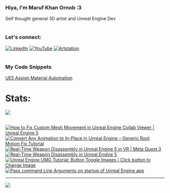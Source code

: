   ### Hiya, I'm Maruf Khan Ornob :3
  Self thought general 3D artist and Unreal Engine Dev<br><br>

### Let's connect:
[![LinkedIn](https://img.shields.io/badge/LinkedIn-%230077B5.svg?logo=linkedin&logoColor=white)](https://linkedin.com/in/ornobmk) [![YouTube](https://img.shields.io/badge/YouTube-%23FF0000.svg?logo=YouTube&logoColor=white)](https://youtube.com/@buggybug1) [![Artstation](https://img.shields.io/badge/Artstation-%2313B5EA.svg?logo=artstation&logoColor=white)](https://ornobmk.artstation.com/) <br><br>

### My Code Snippets

[UE5 Assign Material Automation](https://gist.github.com/marufx86/8299521b64e56783e67498a7212876c3)

<!--- # Daily Tools:
![Blender](https://img.shields.io/badge/blender-%23F5792A.svg?style=for-the-badge&logo=blender&logoColor=white) 
![Python](https://img.shields.io/badge/python-3670A0?style=for-the-badge&logo=python&logoColor=ffdd54)
![Unreal Engine](https://img.shields.io/badge/unrealengine-%23313131.svg?style=for-the-badge&logo=unrealengine&logoColor=white)
![C++](https://img.shields.io/badge/c++-%2300599C.svg?style=for-the-badge&logo=c%2B%2B&logoColor=white)
![Figma](https://img.shields.io/badge/figma-%23F24E1E.svg?style=for-the-badge&logo=figma&logoColor=white)
![Canva](https://img.shields.io/badge/Canva-%2300C4CC.svg?style=for-the-badge&logo=Canva&logoColor=white) 
![Adobe Photoshop](https://img.shields.io/badge/adobe%20photoshop-%2331A8FF.svg?style=for-the-badge&logo=adobe%20photoshop&logoColor=white)
![Adobe Premiere Pro](https://img.shields.io/badge/Adobe%20Premiere%20Pro-9999FF.svg?style=for-the-badge&logo=Adobe%20Premiere%20Pro&logoColor=white) -->

# Stats:
![](https://github-readme-stats.vercel.app/api/top-langs/?username=marufx86&theme=calm_pink&hide_border=true&include_all_commits=false&count_private=false&layout=compact)<br><br>

<!-- BEGIN YOUTUBE-CARDS -->
[![How to Fix Custom Mesh Movement in Unreal Engine Collab Viewer | Unreal Engine 5](https://ytcards.demolab.com/?id=XYjusz6M6bc&title=How+to+Fix+Custom+Mesh+Movement+in+Unreal+Engine+Collab+Viewer+%7C+Unreal+Engine+5&lang=en&timestamp=1740854011&background_color=%230d1117&title_color=%23ffffff&stats_color=%23dedede&max_title_lines=1&width=250&border_radius=5 "How to Fix Custom Mesh Movement in Unreal Engine Collab Viewer | Unreal Engine 5")](https://www.youtube.com/watch?v=XYjusz6M6bc)
[![Convert Any Animation to In-Place in Unreal Engine – Generic Root Motion Fix Tutorial](https://ytcards.demolab.com/?id=IgTR_jA1cFU&title=Convert+Any+Animation+to+In-Place+in+Unreal+Engine+%E2%80%93+Generic+Root+Motion+Fix+Tutorial&lang=en&timestamp=1740267955&background_color=%230d1117&title_color=%23ffffff&stats_color=%23dedede&max_title_lines=1&width=250&border_radius=5 "Convert Any Animation to In-Place in Unreal Engine – Generic Root Motion Fix Tutorial")](https://www.youtube.com/watch?v=IgTR_jA1cFU)
[![Real-Time Weapon Disassembly in Unreal Engine 5 in VR | Meta Quest 3](https://ytcards.demolab.com/?id=NrnwpVK6nUQ&title=Real-Time+Weapon+Disassembly+in+Unreal+Engine+5+in+VR+%7C+Meta+Quest+3&lang=en&timestamp=1739525053&background_color=%230d1117&title_color=%23ffffff&stats_color=%23dedede&max_title_lines=1&width=250&border_radius=5 "Real-Time Weapon Disassembly in Unreal Engine 5 in VR | Meta Quest 3")](https://www.youtube.com/watch?v=NrnwpVK6nUQ)
[![Real-Time Weapon Disassembly in Unreal Engine 5](https://ytcards.demolab.com/?id=zc0Sa6J20NU&title=Real-Time+Weapon+Disassembly+in+Unreal+Engine+5&lang=en&timestamp=1739126981&background_color=%230d1117&title_color=%23ffffff&stats_color=%23dedede&max_title_lines=1&width=250&border_radius=5 "Real-Time Weapon Disassembly in Unreal Engine 5")](https://www.youtube.com/watch?v=zc0Sa6J20NU)
[![Unreal Engine UMG Tutorial: Button Toggle Images | Click button to Change Image](https://ytcards.demolab.com/?id=ZgktskVlHRs&title=Unreal+Engine+UMG+Tutorial%3A+Button+Toggle+Images+%7C+Click+button+to+Change+Image&lang=en&timestamp=1738444517&background_color=%230d1117&title_color=%23ffffff&stats_color=%23dedede&max_title_lines=1&width=250&border_radius=5 "Unreal Engine UMG Tutorial: Button Toggle Images | Click button to Change Image")](https://www.youtube.com/watch?v=ZgktskVlHRs)
[![Pass command Line Arguments on startup of Unreal Engine app](https://ytcards.demolab.com/?id=e0mSzV6o5T8&title=Pass+command+Line+Arguments+on+startup+of+Unreal+Engine+app&lang=en&timestamp=1737886127&background_color=%230d1117&title_color=%23ffffff&stats_color=%23dedede&max_title_lines=1&width=250&border_radius=5 "Pass command Line Arguments on startup of Unreal Engine app")](https://www.youtube.com/watch?v=e0mSzV6o5T8)
<!-- END YOUTUBE-CARDS -->


---
[![](https://visitcount.itsvg.in/api?id=marufx86&icon=1&color=0)](https://visitcount.itsvg.in)

<!-- Proudly created with GPRM ( https://gprm.itsvg.in ) -->
